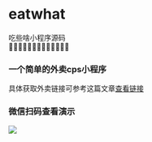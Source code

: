 # eatwhat
吃些啥小程序源码<br>
🥞🍹🥐🥣🍙🍠🍵🍛🥠🍿🌭🍔🥘 
### 一个简单的外卖cps小程序
具体获取外卖链接可参考这篇文章[查看链接](https://zhuanlan.zhihu.com/p/381559723)
### 微信扫码查看演示
<img src="https://pic2.zhimg.com/50/v2-75089e970e30dfc12bb129cf988c4849_r.jpg"/>

